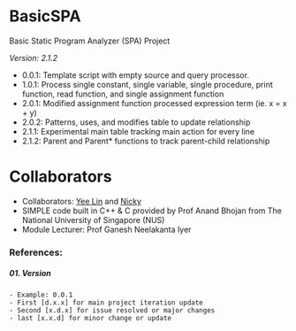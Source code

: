 # BasicSPA
Basic Static Program Analyzer (SPA) Project

<i>Version: 2.1.2</i>
- 0.0.1: Template script with empty source and query processor.
- 1.0.1: Process single constant, single variable, single procedure, print function, read function, and single assignment function
- 2.0.1: Modified assignment function processed expression term (ie. x = x + y) 
- 2.0.2: Patterns, uses, and modifies table to update relationship
- 2.1.1: Experimental main table tracking main action for every line
- 2.1.2: Parent and Parent* functions to track parent-child relationship 

# Collaborators
- Collaborators: [Yee Lin](https://github.com/echuayl) and [Nicky](https://github.com/ahjimomo)
- SIMPLE code built in C++ & C provided by Prof Anand Bhojan from The National University of Singapore (NUS)
- Module Lecturer: Prof Ganesh Neelakanta Iyer


### References:
##### 01. Version
    - Example: 0.0.1
    - First [d.x.x] for main project iteration update
    - Second [x.d.x] for issue resolved or major changes
    - last [x.x.d] for minor change or update
